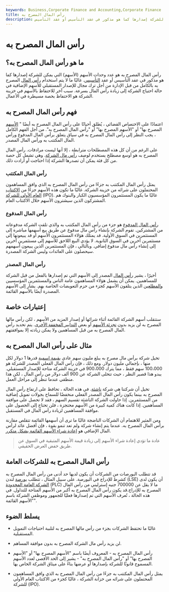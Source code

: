 ```yaml
---
keywords: Business,Corporate Finance and Accounting,Corporate Finance
title: رأس المال المصرح به
description: رأس المال المصرح به هو عدد وحدات الأسهم التي يمكن للشركة إصدارها كما هو مذكور في عقد التأسيس أو عقد التأسيس.
---
```


# رأس المال المصرح به
## ما هو رأس المال المصرح به؟

رأس المال المصرح به هو عدد وحدات الأسهم (الأسهم) التي يمكن للشركة إصدارها كما هو مذكور في عقد التأسيس أو عقد [التأسيس](/articlesofincorporation). غالبًا ما لا يتم استخدام [رأس المال](/sharecapital) المصرح به بالكامل من قبل الإدارة من أجل ترك مجال للإصدار المستقبلي للأسهم الإضافية في حالة احتياج الشركة إلى زيادة رأس المال بسرعة. سبب آخر للاحتفاظ بالأسهم في خزينة الشركة هو الاحتفاظ بحصة مسيطرة في الأعمال.

## فهم رأس المال المصرح به

اعتمادًا على الاختصاص القضائي ، يُطلق أحيانًا على رأس المال المصرح به أيضًا " [الأسهم](/authorizedstock) المصرح بها" أو "الأسهم المصرح بها" أو "رأس المال المصرح به". من أجل الفهم الكامل ، يجب النظر إلى رأس المال المصرح به في سياق يتعلق برأس المال المدفوع ورأس المال المكتتب به ورأس المال المصدر.

على الرغم من أن كل هذه المصطلحات مترابطة ، إلا أنها ليست مرادفات. رأس المال المصرح به هو أوسع مصطلح يستخدم لوصف [رأس مال الشركة](/capital). وهي تشمل كل حصة من كل فئة يمكن أن تصدرها الشركة إذا احتاجت أو أرادت ذلك.

### رأس المال المكتتب

يمثل رأس المال المكتتب به جزءًا من رأس المال المصرح به الذي وافق المساهمون المحتملون على شرائه من خزينة الشركة. غالبًا ما تكون هذه الأسهم جزءًا من [الاكتتاب العام الأولي للشركة](/ipo) (IPO). غالبًا ما يكون المستثمرون المؤسسيون الكبار والبنوك هم المشتركون الذين سيشترون الأسهم خلال الاكتتاب العام.

### رأس المال المدفوع

[رأس المال المدفوع](/paidupcapital) هو جزء من رأس المال المكتتب به والذي تلقت الشركة مدفوعاته من المشتركين. تقوم الشركة بإنشاء رأس مال مدفوع عن طريق بيع أسهمها مباشرة إلى المستثمرين في السوق الأولية. قد يمتلك هؤلاء المستثمرون الأسهم أو قد يبيعونها إلى مستثمرين آخرين في السوق الثانوية. لا يؤدي البيع اللاحق للأسهم إلى مستثمرين آخرين إلى إنشاء رأس مال مدفوع إضافي. وبالتالي ، فإن المستثمرين الذين يبيعون أسهمهم سيحصلون على العائدات وليس الشركة المصدرة.

### رأس المال المصدر

أخيرًا ، يشير [رأس المال](/issuedshares) المصدر إلى الأسهم التي تم إصدارها بالفعل من قبل الشركة للمساهمين. يمكن أن يشمل هؤلاء المساهمون عامة الناس والمستثمرين المؤسسيين [والمطلعين](/insider) الذين يتلقون الأسهم كجزء من حزم التعويضات الخاصة بهم. يشار إلى الأسهم المصدرة أيضًا بالأسهم القائمة.

## إعتبارات خاصة

ستتقلب أسهم الشركة القائمة أثناء شرائها أو إصدار المزيد من الأسهم ، لكن رأس مالها المصرح به لن يزيد بدون [تجزئة الأسهم](/stocksplit) أو بعض [التدابير المخففة الأخرى](/dilution). يتم تحديد رأس المال المصرح به من قبل المساهمين ولا يمكن زيادته إلا بموافقتهم.

## مثال على رأس المال المصرح به

تخيل شركة برأس مال مصرح به يبلغ مليون سهم عادي [بقيمة اسمية](/parvalue) قدرها 1 دولار لكل منها ، بإجمالي مليون دولار. ومع ذلك ، فإن رأس المال الفعلي المصدر للشركة هو 100،000 سهم فقط ، مما يترك 900،000 في خزينة الشركة متاحة للإصدار المستقبلي. يبدو هذا قصير النظر ، حيث تتخلى الشركة عن 900 ألف دولار من رأس المال ، لكن هذا منطقي عندما تنظر إلى مراحل العمل.

تخيل أن شركتنا هي شركة [ناشئة](/startup). في هذه الحالة ، تحافظ على ارتفاع رأس المال المصرح به بينما يكون رأس المال المصدر الفعلي منخفضًا للسماح بجولات تمويل إضافية من المستثمرين. إذا حاولت الشركة الناشئة تقسيم السهم ، فقد لا تحصل على موافقة المساهمين. إذا كانت هناك كمية كبيرة من الأسهم محتجزة ، فلن تحتاج إلى الحصول على موافقة المساهمين لزيادة رأس المال في المستقبل.

ومن المثير للاهتمام أن الشركات الناضجة غالبًا ما ترى أن أسهمها القائمة تتقلص مقارنة برأس المال المصرح به. عندما يتم إنشاء شركة ولم تعد تنمو بقوة ، فإن أفضل عائد لرأس المال الإضافي هو [إعادة شراء الأسهم القائمة بشكل متكرر](/buyback).

> عادة ما تؤدي إعادة شراء الأسهم إلى زيادة قيمة الأسهم المتبقية في السوق عن طريق خفض العرض الحقيقي.

>

## رأس المال المصرح به للشركات العامة

قد تتطلب البورصات من الشركات أن يكون لديها حد أدنى من رأس المال المصرح به كشرط للإدراج في البورصة. على سبيل المثال ، تتطلب [بورصة](/lse) لندن (LSE) أن يكون لدى [الشركة العامة المحدودة](/plc) (PLC) ما لا يقل عن 700000 جنيه إسترليني من رأس المال المصرح به للإدراج.قد يكون رأس المال المصرح به أكبر من الأسهم المتاحة للتداول. في هذه الحالة ، تُعرف الأسهم التي تم إصدارها فعليًا للجمهور وموظفي الشركة باسم "الأسهم القائمة".

## يسلط الضوء

- غالبًا ما تحتفظ الشركات بجزء من رأس مالها المصرح به لتلبية احتياجات التمويل المستقبلية.

- لن يزيد رأس مال الشركة المصرح به بدون موافقة المساهم.

- رأس المال المصرح به - المعروف أيضًا باسم "الأسهم المصرح بها" أو "الأسهم المصرح بها" أو "رأس المال المصرح به" - يشير إلى الحد الأقصى لعدد الأسهم المسموح قانونًا للشركة بإصدارها أو عرضها بناءً على ميثاق الشركة الخاص بها.

- يمثل رأس المال المكتتب به جزءًا من رأس المال المصرح به الذي وافق المساهمون المحتملون على شرائه من خزانة الشركة ، غالبًا كجزء من الاكتتاب العام الأولي للشركة (IPO).

